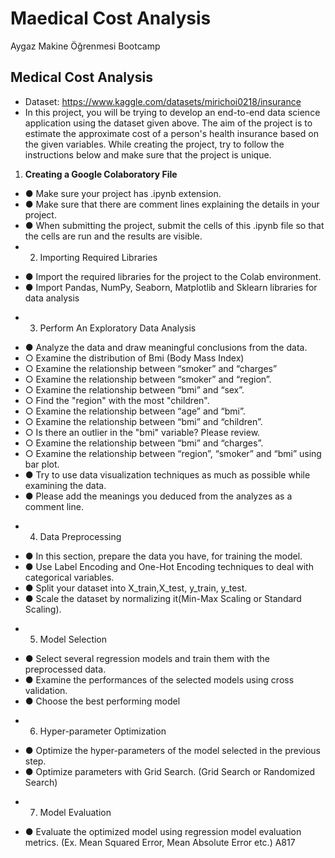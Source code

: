 # Maedical Cost Analysis
Aygaz Makine Öğrenmesi Bootcamp
## Medical Cost Analysis  
- Dataset: https://www.kaggle.com/datasets/mirichoi0218/insurance
- In this project, you will be trying to develop an end-to-end data science application using the
dataset given above. The aim of the project is to estimate the approximate cost of a person's
health insurance based on the given variables. While creating the project, try to follow the
instructions below and make sure that the project is unique.
1. **Creating a Google Colaboratory File**
- ● Make sure your project has .ipynb extension.
- ● Make sure that there are comment lines explaining the details in your project.
- ● When submitting the project, submit the cells of this .ipynb file so that the cells are
run and the results are visible.  
- 2. Importing Required Libraries  
* ● Import the required libraries for the project to the Colab environment.
* ● Import Pandas, NumPy, Seaborn, Matplotlib and Sklearn libraries for data analysis
- 3. Perform An Exploratory Data Analysis
* ● Analyze the data and draw meaningful conclusions from the data.
* ○ Examine the distribution of Bmi (Body Mass Index)
* ○ Examine the relationship between “smoker” and “charges”
* ○ Examine the relationship between “smoker” and “region”.
* ○ Examine the relationship between “bmi” and “sex”.
* ○ Find the "region" with the most "children".
* ○ Examine the relationship between “age” and “bmi”.
* ○ Examine the relationship between “bmi” and “children”.
* ○ Is there an outlier in the "bmi" variable? Please review.
* ○ Examine the relationship between “bmi” and “charges”.
* ○ Examine the relationship between “region”, “smoker” and “bmi” using bar plot.
* ● Try to use data visualization techniques as much as possible while examining the
data.
* ● Please add the meanings you deduced from the analyzes as a comment line.
- 4. Data Preprocessing
* ● In this section, prepare the data you have, for training the model.
* ● Use Label Encoding and One-Hot Encoding techniques to deal with categorical
variables.
* ● Split your dataset into X_train,X_test, y_train, y_test.
* ● Scale the dataset by normalizing it(Min-Max Scaling or Standard Scaling).
- 5. Model Selection
* ● Select several regression models and train them with the preprocessed data.
* ● Examine the performances of the selected models using cross validation.
* ● Choose the best performing model
- 6. Hyper-parameter Optimization
* ● Optimize the hyper-parameters of the model selected in the previous step.
* ● Optimize parameters with Grid Search. (Grid Search or Randomized Search)
- 7. Model Evaluation
* ● Evaluate the optimized model using regression model evaluation metrics. (Ex. Mean
Squared Error, Mean Absolute Error etc.)
A817
